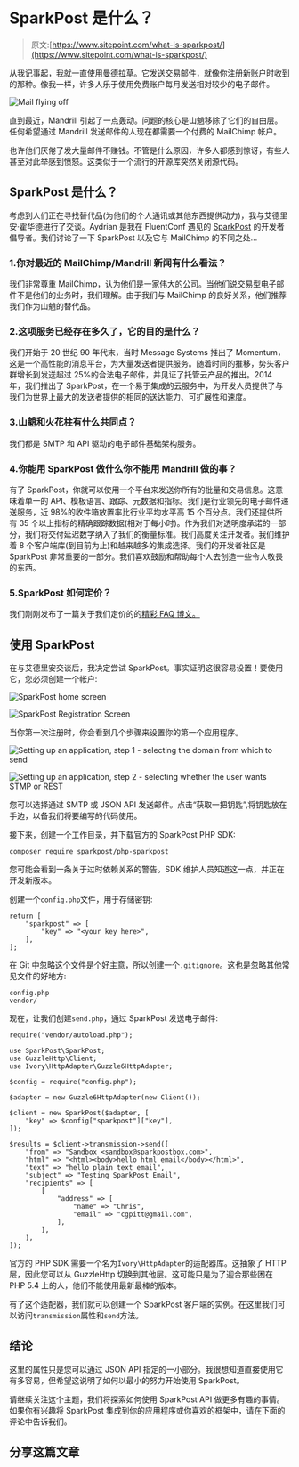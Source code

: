 # SparkPost 是什么？

> 原文:[https://www.sitepoint.com/what-is-sparkpost/](https://www.sitepoint.com/what-is-sparkpost/)

从我记事起，我就一直使用[曼德拉草](https://mandrillapp.com)。它发送交易邮件，就像你注册新账户时收到的那种。像我一样，许多人乐于使用免费账户每月发送相对较少的电子邮件。

![Mail flying off](../Images/daf37e85a099074e289751921939315f.png)

直到最近，Mandrill 引起了一点轰动。问题的核心是山魈移除了它们的自由层。任何希望通过 Mandrill 发送邮件的人现在都需要一个付费的 MailChimp 帐户。

也许他们厌倦了发大量邮件不赚钱。不管是什么原因，许多人都感到惊讶，有些人甚至对此举感到愤怒。这类似于一个流行的开源库突然关闭源代码。

## SparkPost 是什么？

考虑到人们正在寻找替代品(为他们的个人通讯或其他东西提供动力)，我与艾德里安·霍华德进行了交谈。Aydrian 是我在 FluentConf 遇见的 [SparkPost](https://www.sparkpost.com) 的开发者倡导者。我们讨论了一下 SparkPost 以及它与 MailChimp 的不同之处…

### 1.你对最近的 MailChimp/Mandrill 新闻有什么看法？

我们非常尊重 MailChimp，认为他们是一家伟大的公司。当他们说交易型电子邮件不是他们的业务时，我们理解。由于我们与 MailChimp 的良好关系，他们推荐我们作为山魈的替代品。

### 2.这项服务已经存在多久了，它的目的是什么？

我们开始于 20 世纪 90 年代末，当时 Message Systems 推出了 Momentum，这是一个高性能的消息平台，为大量发送者提供服务。随着时间的推移，势头客户群增长到发送超过 25%的合法电子邮件，并见证了托管云产品的推出。2014 年，我们推出了 SparkPost，在一个易于集成的云服务中，为开发人员提供了与我们为世界上最大的发送者提供的相同的送达能力、可扩展性和速度。

### 3.山魈和火花柱有什么共同点？

我们都是 SMTP 和 API 驱动的电子邮件基础架构服务。

### 4.你能用 SparkPost 做什么你不能用 Mandrill 做的事？

有了 SparkPost，你就可以使用一个平台来发送你所有的批量和交易信息。这意味着单一的 API、模板语言、跟踪、元数据和指标。我们是行业领先的电子邮件递送服务，近 98%的收件箱放置率比行业平均水平高 15 个百分点。我们还提供所有 35 个以上指标的精确跟踪数据(相对于每小时)。作为我们对透明度承诺的一部分，我们将交付延迟数字纳入了我们的衡量标准。我们高度关注开发者。我们维护着 8 个客户端库(到目前为止)和越来越多的集成选择。我们的开发者社区是 SparkPost 非常重要的一部分。我们喜欢鼓励和帮助每个人去创造一些令人敬畏的东西。

### 5.SparkPost 如何定价？

我们刚刚发布了一篇关于我们定价的的[精彩 FAQ 博文。](https://www.sparkpost.com/blog/sparkpost-pricing-faq/)

## 使用 SparkPost

在与艾德里安交谈后，我决定尝试 SparkPost。事实证明这很容易设置！要使用它，您必须创建一个帐户:

![SparkPost home screen](../Images/f2ee2c786adf06e431e24708c4522ec0.png)

![SparkPost Registration Screen](../Images/07f4d3f75d35b74c6d503ad0c370ad79.png)

当你第一次注册时，你会看到几个步骤来设置你的第一个应用程序。

![Setting up an application, step 1 - selecting the domain from which to send](../Images/847bea44d30c88c2d59d49c552fa3121.png)

![Setting up an application,  step 2 - selecting whether the user wants STMP or REST](../Images/e953af1198b289a9f489bd87cb90cf8b.png)

您可以选择通过 SMTP 或 JSON API 发送邮件。点击“获取一把钥匙”,将钥匙放在手边，以备我们将要编写的代码使用。

接下来，创建一个工作目录，并下载官方的 SparkPost PHP SDK:

```
composer require sparkpost/php-sparkpost 
```

您可能会看到一条关于过时依赖关系的警告。SDK 维护人员知道这一点，并正在开发新版本。

创建一个`config.php`文件，用于存储密钥:

```
return [
    "sparkpost" => [
        "key" => "<your key here>",
    ],
]; 
```

在 Git 中忽略这个文件是个好主意，所以创建一个`.gitignore`。这也是忽略其他常见文件的好地方:

```
config.php
vendor/ 
```

现在，让我们创建`send.php`，通过 SparkPost 发送电子邮件:

```
require("vendor/autoload.php");

use SparkPost\SparkPost;
use GuzzleHttp\Client;
use Ivory\HttpAdapter\Guzzle6HttpAdapter;

$config = require("config.php");

$adapter = new Guzzle6HttpAdapter(new Client());

$client = new SparkPost($adapter, [
    "key" => $config["sparkpost"]["key"],
]);

$results = $client->transmission->send([
    "from" => "Sandbox <sandbox@sparkpostbox.com>",
    "html" => "<html><body>hello html email</body></html>",
    "text" => "hello plain text email",
    "subject" => "Testing SparkPost Email",
    "recipients" => [
        [
            "address" => [
                "name" => "Chris",
                "email" => "cgpitt@gmail.com",
            ],
        ],
    ],
]); 
```

官方的 PHP SDK 需要一个名为`Ivory\HttpAdapter`的适配器库。这抽象了 HTTP 层，因此您可以从 GuzzleHttp 切换到其他层。这可能只是为了迎合那些困在 PHP 5.4 上的人，他们不能使用最新最棒的版本。

有了这个适配器，我们就可以创建一个 SparkPost 客户端的实例。在这里我们可以访问`transmission`属性和`send`方法。

## 结论

这里的属性只是您可以通过 JSON API 指定的一小部分。我很想知道直接使用它有多容易，但希望这说明了如何以最小的努力开始使用 SparkPost。

请继续关注这个主题，我们将探索如何使用 SparkPost API 做更多有趣的事情。如果你有兴趣将 SparkPost 集成到你的应用程序或你喜欢的框架中，请在下面的评论中告诉我们。

## 分享这篇文章